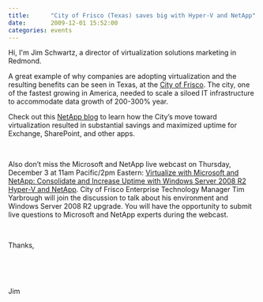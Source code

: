 ```yaml
---
title:      "City of Frisco (Texas) saves big with Hyper-V and NetApp"
date:       2009-12-01 15:52:00
categories: events
---
```

Hi, I'm Jim Schwartz, a director of virtualization solutions marketing in Redmond. 

A great example of why companies are adopting virtualization and the resulting benefits can be seen in Texas, at the [City of Frisco](http://en.wikipedia.org/wiki/Frisco,_Texas "Wikipedia entry"). The city, one of the fastest growing in America, needed to scale a siloed IT infrastructure to accommodate data growth of 200-300% year. 

Check out this [NetApp blog](http://blogs.netapp.com/msenviro/2009/11/city-in-texas-saves-big-with-hyper-v-netapp.html) to learn how the City’s move toward virtualization resulted in substantial savings and maximized uptime for Exchange, SharePoint, and other apps.

 

Also don’t miss the Microsoft and NetApp live webcast on Thursday, December 3 at 11am Pacific/2pm Eastern: [Virtualize with Microsoft and NetApp: Consolidate and Increase Uptime with Windows Server 2008 R2 Hyper-V and NetApp](http://communicate.netapp.com/forms/verify?seminarID=20091203WL&REF_SOURCE=microsoft_blogs). City of Frisco Enterprise Technology Manager Tim Yarbrough will join the discussion to talk about his environment and Windows Server 2008 R2 upgrade. You will have the opportunity to submit live questions to Microsoft and NetApp experts during the webcast.

 

Thanks,

 

 

Jim
